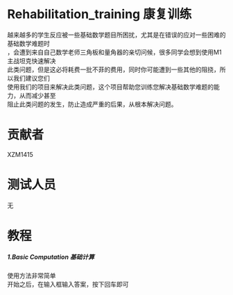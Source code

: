 # Rehabilitation_training 康复训练
越来越多的学生反应被一些基础数学题目所困扰，尤其是在错误的应对一些困难的基础数学难题时  
，会遭到来自自己数学老师三角板和量角器的亲切问候，很多同学会想到使用M1主战坦克快速解决  
此类问题，但是这必将耗费一批不菲的费用，同时你可能遭到一些其他的阻挠，所以我们建议您们  
使用我们的项目来解决此类问题，这个项目帮助您训练您解决基础数学难题的能力，从而减少甚至  
阻止此类问题的发生，防止造成严重的后果，从根本解决问题。
  
# 贡献者  
XZM1415

# 测试人员  
无  

# 教程
##### 1.Basic Computation 基础计算
使用方法非常简单  
开始之后，在输入框输入答案，按下回车即可  

